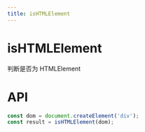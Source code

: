 ```yaml
---
title: isHTMLElement
---
```


# isHTMLElement

判断是否为 HTMLElement

# API

```typescript
const dom = document.createElement('div');
const result = isHTMLElement(dom);
```
